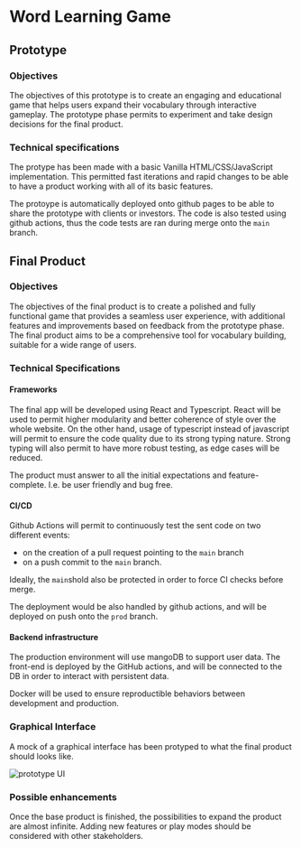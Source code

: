 # Word Learning Game

## Prototype

### Objectives

The objectives of this prototype is to create an engaging and educational game that helps users expand their vocabulary through interactive gameplay. The prototype phase permits to experiment and take design decisions for the final product.

### Technical specifications

The protype has been made with a basic Vanilla HTML/CSS/JavaScript implementation.
This permitted fast iterations and rapid changes to be able to have a product working with all of its basic features.

The protoype is automatically deployed onto github pages to be able to share the prototype with clients or investors.
The code is also tested using github actions, thus the code tests are ran during merge onto the `main` branch.

## Final Product

### Objectives

The objectives of the final product is to create a polished and fully functional game that provides a seamless user experience, with additional features and improvements based on feedback from the prototype phase.
The final product aims to be a comprehensive tool for vocabulary building, suitable for a wide range of users.

### Technical Specifications

#### Frameworks

The final app will be developed using React and Typescript.
React will be used to permit higher modularity and better coherence of style over the whole website.
On the other hand, usage of typescript instead of javascript will permit to ensure the code quality due to its strong typing nature. Strong typing will also permit to have more robust testing, as edge cases will be reduced.

The product must answer to all the initial expectations and feature-complete. I.e. be user friendly and bug free.

#### CI/CD

Github Actions will permit to continuously test the sent code on two different events:

- on the creation of a pull request pointing to the `main` branch
- on a push commit to the `main` branch.

Ideally, the `main`shold also be protected in order to force CI checks before merge.

The deployment would be also handled by github actions, and will be deployed on push onto the `prod` branch.

#### Backend infrastructure

The production environment will use mangoDB to support user data. The front-end is deployed by the GitHub actions, and will be connected to the DB in order to interact with persistent data.

Docker will be used to ensure reproductible behaviors between development and production.

### Graphical Interface

A mock of a graphical interface has been protyped to what the final product should looks like.

![prototype UI](./assets/protoypeUI.png)

### Possible enhancements

Once the base product is finished, the possibilities to expand the product are almost infinite.
Adding new features or play modes should be considered with other stakeholders.
